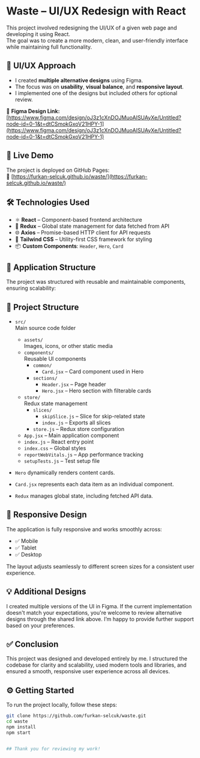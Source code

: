# Waste – UI/UX Redesign with React

This project involved redesigning the UI/UX of a given web page and developing it using React.  
The goal was to create a more modern, clean, and user-friendly interface while maintaining full functionality.

## 🎨 UI/UX Approach

- I created **multiple alternative designs** using Figma.
- The focus was on **usability**, **visual balance**, and **responsive layout**.
- I implemented one of the designs but included others for optional review.

🔗 **Figma Design Link:**  
[https://www.figma.com/design/oJ3z1cXnDOJMuoAISUAyXe/Untitled?node-id=0-1&t=dtCSmokGxoV21HPY-1](https://www.figma.com/design/oJ3z1cXnDOJMuoAISUAyXe/Untitled?node-id=0-1&t=dtCSmokGxoV21HPY-1)

## 🚀 Live Demo

The project is deployed on GitHub Pages:  
🔗 [https://furkan-selcuk.github.io/waste/](https://furkan-selcuk.github.io/waste/)

## 🛠️ Technologies Used

- ⚛️ **React** – Component-based frontend architecture
- 🧠 **Redux** – Global state management for data fetched from API
- 🌐 **Axios** – Promise-based HTTP client for API requests
- 🎨 **Tailwind CSS** – Utility-first CSS framework for styling
- 📦 **Custom Components**: `Header`, `Hero`, `Card`

## 🧩 Application Structure

The project was structured with reusable and maintainable components, ensuring scalability:

## 📁 Project Structure

- `src/`  
  Main source code folder
  - `assets/`  
    Images, icons, or other static media
  - `components/`  
    Reusable UI components
    - `common/`  
      - `Card.jsx` – Card component used in Hero
    - `sections/`  
      - `Header.jsx` – Page header
      - `Hero.jsx` – Hero section with filterable cards
  - `store/`  
    Redux state management
    - `slices/`  
      - `skipSlice.js` – Slice for skip-related state
      - `index.js` – Exports all slices
    - `store.js` – Redux store configuration
  - `App.jsx` – Main application component
  - `index.js` – React entry point
  - `index.css` – Global styles
  - `reportWebVitals.js` – App performance tracking
  - `setupTests.js` – Test setup file

- `Hero` dynamically renders content cards.
- `Card.jsx` represents each data item as an individual component.
- `Redux` manages global state, including fetched API data.

## 📱 Responsive Design

The application is fully responsive and works smoothly across:

- ✅ Mobile
- ✅ Tablet
- ✅ Desktop

The layout adjusts seamlessly to different screen sizes for a consistent user experience.
## 💡 Additional Designs
I created multiple versions of the UI in Figma. If the current implementation doesn't match your expectations, you're welcome to review alternative designs through the shared link above.
I’m happy to provide further support based on your preferences.

## ✅ Conclusion
This project was designed and developed entirely by me.
I structured the codebase for clarity and scalability, used modern tools and libraries, and ensured a smooth, responsive user experience across all devices.

## ⚙️ Getting Started

To run the project locally, follow these steps:

```bash
git clone https://github.com/furkan-selcuk/waste.git
cd waste
npm install
npm start


## Thank you for reviewing my work!
